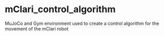 # mClari_control_algorithm
MuJoCo and Gym environment used to create a control algorithm for the movement of the mClari robot
